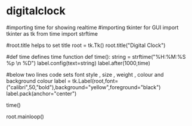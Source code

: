 # digitalclock
#importing time for showing realtime
#importing tkinter for GUI
import tkinter as tk
from time import strftime

#root.title helps to set title
root = tk.Tk()
root.title("Digital Clock")

#def time defines time function
def time():
    string = strftime("%H:%M:%S %p \n %D")
    label.config(text=string)
    label.after(1000,time)

#below two lines code sets font style , size , weight , colour and background colour
label = tk.Label(root,font=("calibri",50,"bold"),background="yellow",foreground="black")
label.pack(anchor="center")

time()

root.mainloop()
